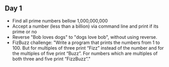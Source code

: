 ## Day 1

* Find all prime numbers bellow 1,000,000,000
* Accept a number (less than a billion) via command line and print if its prime or no
* Reverse "Bob loves dogs" to "dogs love bob",  without using reverse.
* FizBuzz challenge: "Write a program that prints the numbers from 1 to 100. But for multiples of three print “Fizz” instead of the number and for the multiples of five print “Buzz”. For numbers which are multiples of both three and five print “FizzBuzz”."